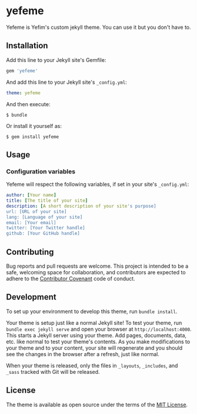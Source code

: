 # yefeme

Yefeme is Yefim's custom jekyll theme. You can use it but you don't have to.

## Installation

Add this line to your Jekyll site's Gemfile:

```ruby
gem 'yefeme'
```

And add this line to your Jekyll site's `_config.yml`:

```yaml
theme: yefeme
```

And then execute:

    $ bundle

Or install it yourself as:

    $ gem install yefeme

## Usage

### Configuration variables

Yefeme will respect the following variables, if set in your site's `_config.yml`:

``` yaml
author: [Your name]
title: [The title of your site]
description: [A short description of your site's purpose]
url: [URL of your site]
lang: [Language of your site]
email: [Your email]
twitter: [Your Twitter handle]
github: [Your GitHub handle]
```

## Contributing

Bug reports and pull requests are welcome. This project is intended to be a safe, welcoming space for collaboration, and contributors are expected to adhere to the [Contributor Covenant](http://contributor-covenant.org) code of conduct.

## Development

To set up your environment to develop this theme, run `bundle install`.

Your theme is setup just like a normal Jekyll site! To test your theme, run `bundle exec jekyll serve` and open your browser at `http://localhost:4000`. This starts a Jekyll server using your theme. Add pages, documents, data, etc. like normal to test your theme's contents. As you make modifications to your theme and to your content, your site will regenerate and you should see the changes in the browser after a refresh, just like normal.

When your theme is released, only the files in `_layouts`, `_includes`, and `_sass` tracked with Git will be released.

## License

The theme is available as open source under the terms of the [MIT License](http://opensource.org/licenses/MIT).
